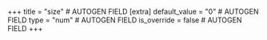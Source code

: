 +++
title = "size" # AUTOGEN FIELD
[extra]
default_value = "0" # AUTOGEN FIELD
type = "num" # AUTOGEN FIELD
is_override = false # AUTOGEN FIELD
+++